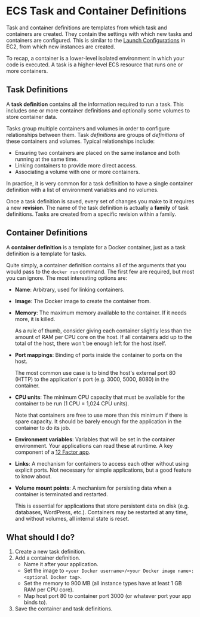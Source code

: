 # ECS Task and Container Definitions

Task and container definitions are templates from which task and containers are created. They contain the settings with which new tasks and containers are configured. This is similar to the [Launch Configurations](../ec2/launch-configurations.md) in EC2, from which new instances are created.

To recap, a container is a lower-level isolated environment in which your code is executed. A task is a higher-level ECS resource that runs one or more containers.


## Task Definitions

A **task definition** contains all the information required to run a task. This includes one or more container definitions and optionally some volumes to store container data.

Tasks group multiple containers and volumes in order to configure relationships between them. Task *definitions* are groups of *definitions* of these containers and volumes. Typical relationships include:

* Ensuring two containers are placed on the same instance and both running at the same time.
* Linking containers to provide more direct access.
* Associating a volume with one or more containers.

In practice, it is very common for a task definition to have a single container definition with a list of environment variables and no volumes.

Once a task definition is saved, every set of changes you make to it requires a new **revision**. The name of the task definition is actually a **family** of task definitions. Tasks are created from a specific revision within a family.


## Container Definitions

A **container definition** is a template for a Docker container, just as a task definition is a template for tasks.

Quite simply, a container definition contains all of the arguments that you would pass to the `docker run` command. The first few are required, but most you can ignore. The most interesting options are:

* **Name**: Arbitrary, used for linking containers.
* **Image**: The Docker image to create the container from.
*  **Memory**: The maximum memory available to the container. If it needs more, it is killed.
   
   As a rule of thumb, consider giving each container slightly less than the amount of RAM per CPU core on the host. If all containers add up to the total of the host, there won't be enough left for the host itself.
*  **Port mappings**: Binding of ports inside the container to ports on the host.
   
   The most common use case is to bind the host's external port 80 (HTTP) to the application's port (e.g. 3000, 5000, 8080) in the container.
*  **CPU units**: The minimum CPU capacity that must be available for the container to be run (1 CPU = 1,024 CPU units).

   Note that containers are free to use more than this minimum if there is spare capacity. It should be barely enough for the application in the container to do its job.
* **Environment variables**: Variables that will be set in the container environment. Your applications can read these at runtime. A key component of a [12 Factor app][12fa-config]. 
* **Links**: A mechanism for containers to access each other without using explicit ports. Not necessary for simple applications, but a good feature to know about.
*  **Volume mount points**: A mechanism for persisting data when a container is terminated and restarted.

   This is essential for applications that store persistent data on disk (e.g. databases, WordPress, etc.). Containers may be restarted at any time, and without volumes, all internal state is reset.

## What should I do?

1. Create a new task definition.
1. Add a container definition.
   * Name it after your application.
   * Set the image to `<your Docker username>/<your Docker image name>:<optional Docker tag>`.
   * Set the memory to 900 MB (all instance types have at least 1 GB RAM per CPU core).
   * Map host port 80 to container port 3000 (or whatever port your app binds to).
1. Save the container and task definitions.

[12fa-config]: http://12factor.net/config
